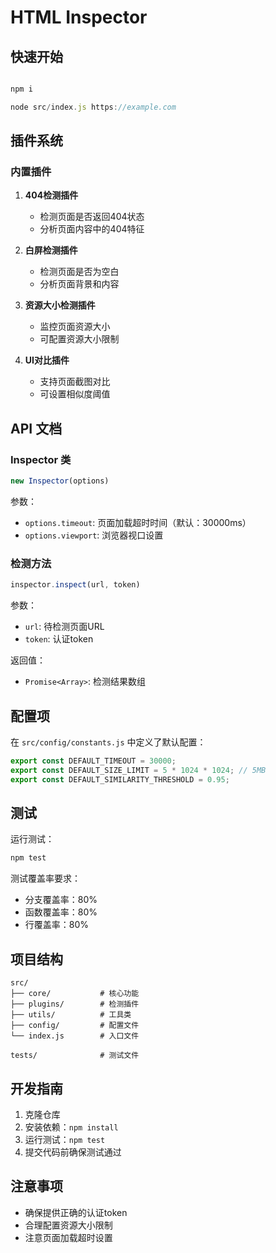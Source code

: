 # HTML Inspector

## 快速开始

```javascript

npm i

node src/index.js https://example.com 

```

## 插件系统

### 内置插件

1. **404检测插件**
   - 检测页面是否返回404状态
   - 分析页面内容中的404特征

2. **白屏检测插件**
   - 检测页面是否为空白
   - 分析页面背景和内容

3. **资源大小检测插件**
   - 监控页面资源大小
   - 可配置资源大小限制

4. **UI对比插件**
   - 支持页面截图对比
   - 可设置相似度阈值

## API 文档

### Inspector 类

```javascript
new Inspector(options)
```

参数：

- `options.timeout`: 页面加载超时时间（默认：30000ms）
- `options.viewport`: 浏览器视口设置

### 检测方法

```javascript
inspector.inspect(url, token)

```

参数：

- `url`: 待检测页面URL
- `token`: 认证token

返回值：

- `Promise<Array>`: 检测结果数组

## 配置项

在 `src/config/constants.js` 中定义了默认配置：

```javascript
export const DEFAULT_TIMEOUT = 30000;
export const DEFAULT_SIZE_LIMIT = 5 * 1024 * 1024; // 5MB
export const DEFAULT_SIMILARITY_THRESHOLD = 0.95;
```

## 测试

运行测试：

```bash
npm test
```

测试覆盖率要求：

- 分支覆盖率：80%
- 函数覆盖率：80%
- 行覆盖率：80%

## 项目结构

```
src/
├── core/           # 核心功能
├── plugins/        # 检测插件
├── utils/          # 工具类
├── config/         # 配置文件
└── index.js        # 入口文件

tests/              # 测试文件
```

## 开发指南

1. 克隆仓库
2. 安装依赖：`npm install`
3. 运行测试：`npm test`
4. 提交代码前确保测试通过

## 注意事项

- 确保提供正确的认证token
- 合理配置资源大小限制
- 注意页面加载超时设置
